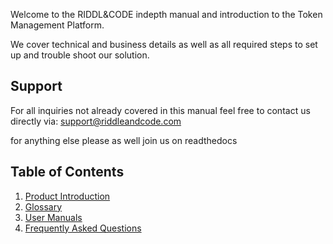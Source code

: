 Welcome to the RIDDL&CODE indepth manual and introduction to the Token Management Platform. 

We cover technical and business details as well as all required steps to set up and trouble shoot our solution. 


## Support
For all inquiries not already covered in this manual feel free to contact us directly via: support@riddleandcode.com

for anything else please as well join us on readthedocs


## Table of Contents
1. [Product Introduction](Product-Introduction/Architecture-Overview.md)
2. [Glossary](Glossary.md)
3. [User Manuals](Token_Management_Platform_Manual.md)
4. [Frequently Asked Questions](FAQ.md)
